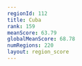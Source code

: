 ```yaml
---
regionId: 112
title: Cuba
rank: 159
meanScore: 63.79
globalMeanScore: 68.78
numRegions: 220
layout: region_score
---
```

